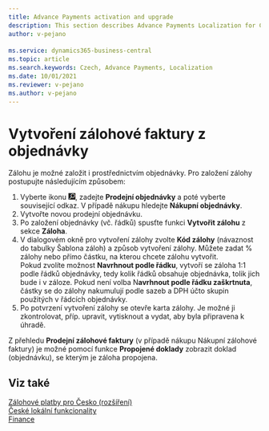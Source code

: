 ```yaml
---
title: Advance Payments activation and upgrade
description: This section describes Advance Payments Localization for Czech extension functionality.
author: v-pejano

ms.service: dynamics365-business-central
ms.topic: article
ms.search.keywords: Czech, Advance Payments, Localization
ms.date: 10/01/2021
ms.reviewer: v-pejano
ms.author: v-pejano
---
```


# Vytvoření zálohové faktury z objednávky  

Zálohu je možné založit i prostřednictvím objednávky. Pro založení zálohy postupujte následujícím způsobem:

1. Vyberte ikonu ![Žárovky, která otevře funkci Řekněte mi](../../media/ui-search/search_small.png "Řekněte mi, co chcete dělat"), zadejte **Prodejní objednávky** a poté vyberte související odkaz. V případě nákupu hledejte **Nákupní objednávky**.
2. Vytvořte novou prodejní objednávku.
3. Po založení objednávky (vč. řádků) spusťte funkci **Vytvořit zálohu** z sekce **Záloha**. 
4. V dialogovém okně pro vytvoření zálohy zvolte **Kód zálohy** (návaznost do tabulky Šablona záloh) a způsob vytvoření zálohy. Můžete zadat % zálohy nebo přímo částku, na kterou chcete zálohu vytvořit.  
Pokud zvolíte možnost **Navrhnout podle řádku**, vytvoří se záloha 1:1 podle řádků objednávky, tedy kolik řádků obsahuje objednávka, tolik jich bude i v záloze. Pokud není volba N**avrhnout podle řádku zaškrtnuta**, částky se do zálohy nakumulují podle sazeb a DPH účto skupin použitých v řádcích objednávky.
5. Po potvrzení vytvoření zálohy se otevře karta zálohy. Je možné ji zkontrolovat, příp. upravit, vytisknout a vydat, aby byla připravena k úhradě.

Z přehledu **Prodejní zálohové faktury** (v případě nákupu Nákupní zálohové faktury) je možné pomocí funkce **Propojené doklady** zobrazit doklad (objednávku), se kterým je záloha propojena.



## Viz také

[Zálohové platby pro Česko (rozšíření)](ui-extensions-advance-payments-localization-cz.md)  
[České lokální funkcionality](czech-local-functionality.md)  
[Finance](../../finance.md)
